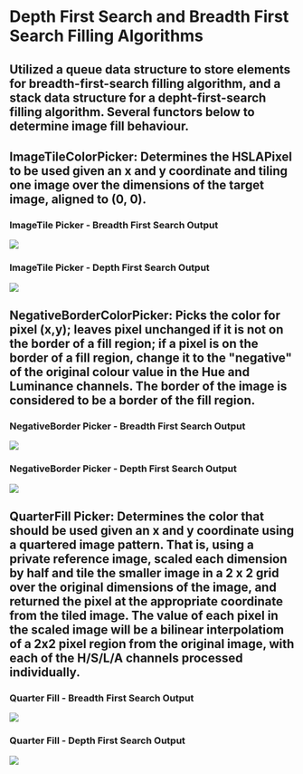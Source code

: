 # Depth First Search and Breadth First Search Filling Algorithms

## Utilized a queue data structure to store elements for breadth-first-search filling algorithm, and a stack data structure for a depht-first-search filling algorithm. Several functors below to determine image fill behaviour.

## ImageTileColorPicker: Determines the HSLAPixel to be used given an x and y coordinate and tiling one image over the dimensions of the target image, aligned to (0, 0).

### ImageTile Picker - Breadth First Search Output
![](https://github.com/chloevanct/pixel-manipulation-bfs-dfs/blob/main/pa2-student/images-soln/ex-bfsimagetile.gif)

### ImageTile Picker - Depth First Search Output
![](https://github.com/chloevanct/pixel-manipulation-bfs-dfs/blob/main/pa2-student/images-soln/ex-dfsimagetile.gif)

## NegativeBorderColorPicker: Picks the color for pixel (x,y); leaves pixel unchanged if it is not on the border of a fill region; if a pixel is on the border of a fill region, change it to the "negative" of the original colour value in the Hue and Luminance channels. The border of the image is considered to be a border of the fill region.

### NegativeBorder Picker - Breadth First Search Output
![](https://github.com/chloevanct/pixel-manipulation-bfs-dfs/blob/main/pa2-student/images-soln/ex-bfsnegativeborder.gif)

### NegativeBorder Picker - Depth First Search Output
![](https://github.com/chloevanct/pixel-manipulation-bfs-dfs/blob/main/pa2-student/images-soln/ex-dfsnegativeborder.gif)

## QuarterFill Picker: Determines the color that should be used given an x and y coordinate using a quartered image pattern. That is, using a private reference image, scaled each dimension by half and tile the smaller image in a 2 x 2 grid over the original dimensions of the image, and returned the pixel at the appropriate coordinate from the tiled image. The value of each pixel in the scaled image will be a bilinear interpolatiom of a 2x2 pixel region from the original image, with each of the H/S/L/A channels processed individually. 

### Quarter Fill - Breadth First Search Output
![](https://github.com/chloevanct/pixel-manipulation-bfs-dfs/blob/main/pa2-student/images-soln/ex-bfsquarter.gif)

### Quarter Fill - Depth First Search Output
![](https://github.com/chloevanct/pixel-manipulation-bfs-dfs/blob/main/pa2-student/images-soln/ex-dfsquarter.gif)

